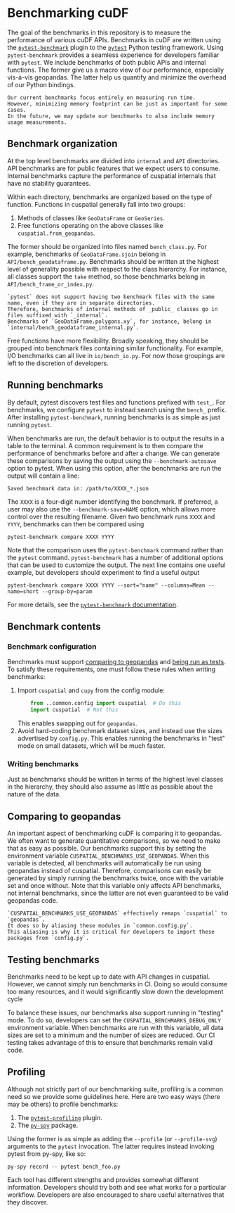 # Benchmarking cuDF

The goal of the benchmarks in this repository is to measure the performance of various cuDF APIs.
Benchmarks in cuDF are written using the
[`pytest-benchmark`](https://pytest-benchmark.readthedocs.io/en/latest/index.html) plugin to the
[`pytest`](https://docs.pytest.org/en/latest/) Python testing framework.
Using `pytest-benchmark` provides a seamless experience for developers familiar with `pytest`.
We include benchmarks of both public APIs and internal functions.
The former give us a macro view of our performance, especially vis-à-vis geopandas.
The latter help us quantify and minimize the overhead of our Python bindings.

```{note}
Our current benchmarks focus entirely on measuring run time.
However, minimizing memory footprint can be just as important for some cases.
In the future, we may update our benchmarks to also include memory usage measurements.
```

## Benchmark organization

At the top level benchmarks are divided into `internal` and `API` directories.
API benchmarks are for public features that we expect users to consume.
Internal benchmarks capture the performance of cuspatial internals that have no stability guarantees.

Within each directory, benchmarks are organized based on the type of function.
Functions in cuspatial generally fall into two groups:

1. Methods of classes like `GeoDataFrame` or `GeoSeries`.
2. Free functions operating on the above classes like `cuspatial.from_geopandas`.

The former should be organized into files named `bench_class.py`.
For example, benchmarks of `GeoDataFrame.sjoin` belong in `API/bench_geodataframe.py`.
Benchmarks should be written at the highest level of generality possible with respect to the class hierarchy.
For instance, all classes support the `take` method, so those benchmarks belong in `API/bench_frame_or_index.py`.

```{note}
`pytest` does not support having two benchmark files with the same name, even if they are in separate directories.
Therefore, benchmarks of internal methods of _public_ classes go in files suffixed with `_internal`.
Benchmarks of `GeoDataFrame.polygons.xy`, for instance, belong in `internal/bench_geodataframe_internal.py`.
```

Free functions have more flexibility.
Broadly speaking, they should be grouped into benchmark files containing similar functionality.
For example, I/O benchmarks can all live in `io/bench_io.py`.
For now those groupings are left to the discretion of developers.

## Running benchmarks

By default, pytest discovers test files and functions prefixed with `test_`.
For benchmarks, we configure `pytest` to instead search using the `bench_` prefix.
After installing `pytest-benchmark`, running benchmarks is as simple as just running `pytest`.

When benchmarks are run, the default behavior is to output the results in a table to the terminal.
A common requirement is to then compare the performance of benchmarks before and after a change.
We can generate these comparisons by saving the output using the `--benchmark-autosave` option to pytest.
When using this option, after the benchmarks are run the output will contain a line:
```
Saved benchmark data in: /path/to/XXXX_*.json
```

The `XXXX` is a four-digit number identifying the benchmark.
If preferred, a user may also use the `--benchmark-save=NAME` option,
which allows more control over the resulting filename.
Given two benchmark runs `XXXX` and `YYYY`, benchmarks can then be compared using
```
pytest-benchmark compare XXXX YYYY
```
Note that the comparison uses the `pytest-benchmark` command rather than the `pytest` command.
`pytest-benchmark` has a number of additional options that can be used to customize the output.
The next line contains one useful example, but developers should experiment to find a useful output
```
pytest-benchmark compare XXXX YYYY --sort="name" --columns=Mean --name=short --group-by=param
```

For more details, see the [`pytest-benchmark` documentation](https://pytest-benchmark.readthedocs.io/en/latest/comparing.html).

## Benchmark contents

### Benchmark configuration

Benchmarks must support [comparing to geopandas](#comparing-to-geopandas) and [being run as tests](#testing-benchmarks).
To satisfy these requirements, one must follow these rules when writing benchmarks:
1. Import `cuspatial` and `cupy` from the config module:
   ```python
       from ..common.config import cuspatial  # Do this
       import cuspatial  # Not this
   ```
   This enables swapping out for `geopandas`.
2. Avoid hard-coding benchmark dataset sizes, and instead use the sizes advertised by `config.py`.
   This enables running the benchmarks in "test" mode on small datasets, which will be much faster.


### Writing benchmarks 

Just as benchmarks should be written in terms of the highest level classes in the hierarchy,
they should also assume as little as possible about the nature of the data.


## Comparing to geopandas

An important aspect of benchmarking cuDF is comparing it to geopandas.
We often want to generate quantitative comparisons, so we need to make that as easy as possible.
Our benchmarks support this by setting the environment variable `CUSPATIAL_BENCHMARKS_USE_GEOPANDAS`.
When this variable is detected, all benchmarks will automatically be run using geopandas instead of cuspatial.
Therefore, comparisons can easily be generated by simply running the benchmarks twice,
once with the variable set and once without.
Note that this variable only affects API benchmarks, not internal benchmarks,
since the latter are not even guaranteed to be valid geopandas code.

```{note}
`CUSPATIAL_BENCHMARKS_USE_GEOPANDAS` effectively remaps `cuspatial` to `geopandas`.
It does so by aliasing these modules in `common.config.py`.
This aliasing is why it is critical for developers to import these packages from `config.py`.
```

## Testing benchmarks

Benchmarks need to be kept up to date with API changes in cuspatial.
However, we cannot simply run benchmarks in CI.
Doing so would consume too many resources, and it would significantly slow down the development cycle

To balance these issues, our benchmarks also support running in "testing" mode.
To do so, developers can set the `CUSPATIAL_BENCHMARKS_DEBUG_ONLY` environment variable.
When benchmarks are run with this variable, all data sizes are set to a minimum and the number of sizes are reduced.
Our CI testing takes advantage of this to ensure that benchmarks remain valid code.


## Profiling

Although not strictly part of our benchmarking suite, profiling is a common need so we provide some guidelines here.
Here are two easy ways (there may be others) to profile benchmarks:
1. The [`pytest-profiling`](https://github.com/man-group/pytest-plugins/tree/master/pytest-profiling) plugin.
2. The [`py-spy`](https://github.com/benfred/py-spy) package.

Using the former is as simple as adding the `--profile` (or `--profile-svg`) arguments to the `pytest` invocation.
The latter requires instead invoking pytest from py-spy, like so:
```
py-spy record -- pytest bench_foo.py
```
Each tool has different strengths and provides somewhat different information.
Developers should try both and see what works for a particular workflow.
Developers are also encouraged to share useful alternatives that they discover.
